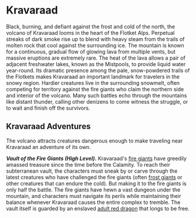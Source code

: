 # Kravaraad

Black, burning, and defiant against the frost and cold of the north, the volcano of Kravaraad looms in the heart of the Flotket Alps. Perpetual streaks of dark smoke rise up to blend with heavy steam from the trails of molten rock that cool against the surrounding ice. The mountain is known for a continuous, gradual flow of glowing lava from multiple vents, but massive eruptions are extremely rare. The heat of the lava allows a pair of adjacent freshwater lakes, known as the Mistpools, to provide liquid water year-round. Its dramatic presence among the pale, snow-powdered trails of the Flotkets makes Kravaraad an important landmark for travelers in the snowy region. Hardier creatures live in the surrounding snowmelt, often competing for territory against the fire giants who claim the northern side and interior of the volcano. Many such battles echo through the mountains like distant thunder, calling other denizens to come witness the struggle, or to wait and finish off the survivors.

## Kravaraad Adventures

The volcano attracts creatures dangerous enough to make traveling near Kravaraad an adventure of its own.

_**Vault of the Fire Giants (High Level).**_ Kravaraad's [fire giants](https://www.dndbeyond.com/monsters/16862-fire-giant) have greedily amassed treasure since the time before the Calamity. To reach their subterranean vault, the characters must sneak by or carve through the latest creatures who have challenged the fire giants (often [frost giants](https://www.dndbeyond.com/monsters/16867-frost-giant) or other creatures that can endure the cold). But making it to the fire giants is only half the battle. The fire giants have hewn a vast dungeon under the mountain, and characters must navigate its perils while maintaining their balance whenever Kravaraad causes the entire complex to tremble. The vault itself is guarded by an enslaved [adult red dragon](https://www.dndbeyond.com/monsters/16771-adult-red-dragon) that longs to be free.